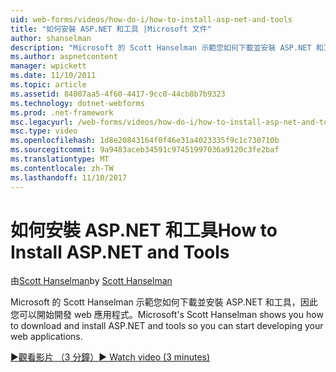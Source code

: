 ```yaml
---
uid: web-forms/videos/how-do-i/how-to-install-asp-net-and-tools
title: "如何安裝 ASP.NET 和工具 |Microsoft 文件"
author: shanselman
description: "Microsoft 的 Scott Hanselman 示範您如何下載並安裝 ASP.NET 和工具，因此您可以開始開發 web 應用程式。"
ms.author: aspnetcontent
manager: wpickett
ms.date: 11/10/2011
ms.topic: article
ms.assetid: 84007aa5-4f60-4417-9cc0-44cb8b7b9323
ms.technology: dotnet-webforms
ms.prod: .net-framework
msc.legacyurl: /web-forms/videos/how-do-i/how-to-install-asp-net-and-tools
msc.type: video
ms.openlocfilehash: 1d8e20843164f0f46e31a4023335f9c1c730710b
ms.sourcegitcommit: 9a9483aceb34591c97451997036a9120c3fe2baf
ms.translationtype: MT
ms.contentlocale: zh-TW
ms.lasthandoff: 11/10/2017
---
```

<a name="how-to-install-aspnet-and-tools"></a><span data-ttu-id="592dd-103">如何安裝 ASP.NET 和工具</span><span class="sxs-lookup"><span data-stu-id="592dd-103">How to Install ASP.NET and Tools</span></span>
====================
<span data-ttu-id="592dd-104">由[Scott Hanselman](https://github.com/shanselman)</span><span class="sxs-lookup"><span data-stu-id="592dd-104">by [Scott Hanselman](https://github.com/shanselman)</span></span>

<span data-ttu-id="592dd-105">Microsoft 的 Scott Hanselman 示範您如何下載並安裝 ASP.NET 和工具，因此您可以開始開發 web 應用程式。</span><span class="sxs-lookup"><span data-stu-id="592dd-105">Microsoft's Scott Hanselman shows you how to download and install ASP.NET and tools so you can start developing your web applications.</span></span>

[<span data-ttu-id="592dd-106">&#9654;觀看影片 （3 分鐘）</span><span class="sxs-lookup"><span data-stu-id="592dd-106">&#9654; Watch video (3 minutes)</span></span>](https://channel9.msdn.com/Blogs/ASP-NET-Site-Videos/how-to-install-asp-net-and-tools)
